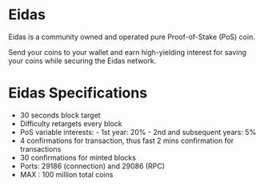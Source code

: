 # Eidas

Eidas is a community owned and operated pure Proof-of-Stake (PoS)
coin. 

Send your coins to your wallet and earn high-yielding interest for
saving your coins while securing the Eidas network.

# Eidas Specifications
- 30 seconds block target
- Difficulty retargets every block
- PoS variable interests:
      - 1st year: 20%
      - 2nd and subsequent years: 5%
- 4 confirmations for transaction, thus fast 2 mins confirmation for transactions
- 30 confirmations for minted blocks
- Ports: 29186 (connection) and 29086 (RPC)
- MAX : 100 million total coins


